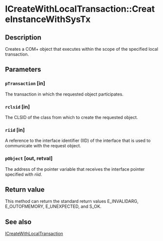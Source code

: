 # ICreateWithLocalTransaction::CreateInstanceWithSysTx

## Description

Creates a COM+ object that executes within the scope of the specified local transaction.

## Parameters

### `pTransaction` [in]

The transaction in which the requested object participates.

### `rclsid` [in]

The CLSID of the class from which to create the requested object.

### `riid` [in]

A reference to the interface identifier (IID) of the interface that is used to communicate with the request object.

### `pObject` [out, retval]

The address of the pointer variable that receives the interface pointer specified with *riid*.

## Return value

This method can return the standard return values E_INVALIDARG, E_OUTOFMEMORY, E_UNEXPECTED, and S_OK.

## See also

[ICreateWithLocalTransaction](https://learn.microsoft.com/windows/desktop/api/comsvcs/nn-comsvcs-icreatewithlocaltransaction)